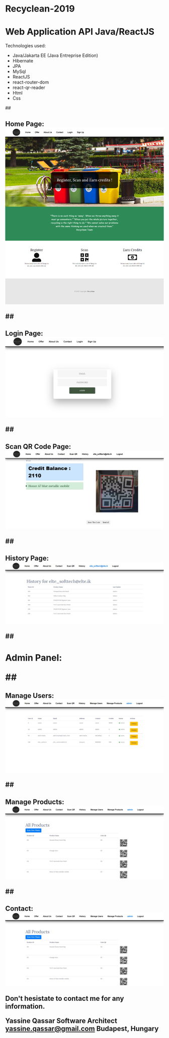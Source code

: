 # Recyclean-2019
<h1>Web Application API Java/ReactJS</h1>



Technologies used:
* Java/Jakarta EE (Java Entreprise Edition)
* Hibernate
* JPA
* MySql
* ReactJS
* react-router-dom
* react-qr-reader
* Html
* Css


##<h2> Home Page:
![Home Page of Recyclean](/Home.png)

##<h2>Login Page:
![LOGIN PAGE](/Login.jpg)


##<h2>Scan QR Code Page:
![SCAN QR PAGE](/Scan.jpg)

##<h2>History Page:
![HISTORY PAGE](/History.jpg)

##<h1>Admin Panel:

##<h2>Manage Users:
![USERS PAGE](/Users.jpg)

##<h2>Manage Products:
![PRODUCTS PAGE](/Products.jpg)
  
##<h2>Contact:
![PRODUCTS PAGE](/Products.jpg)


Don't hesistate to contact me for any information.

Yassine Qassar
Software Architect 
yassine.qassar@gmail.com
Budapest, Hungary


